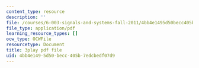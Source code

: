 ```yaml
---
content_type: resource
description: ''
file: /courses/6-003-signals-and-systems-fall-2011/4bb4e1495d50becc405b7edcbedf07d9_Ih4s5IFphCw.pdf
file_type: application/pdf
learning_resource_types: []
ocw_type: OCWFile
resourcetype: Document
title: 3play pdf file
uid: 4bb4e149-5d50-becc-405b-7edcbedf07d9
---
```

